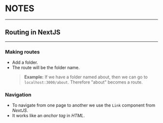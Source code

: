 # NOTES

---

## Routing in NextJS

---

### Making routes

- Add a folder.
- The route will be the folder name.
  > **Example:** If we have a folder named about, then we can go to `localhost:3000/about`. Therefore "about" becomes a route.

### Navigation

- To navigate from one page to another we use the `Link` component from _NextJS_.
- It works like an _anchor tag_ in _HTML_.
